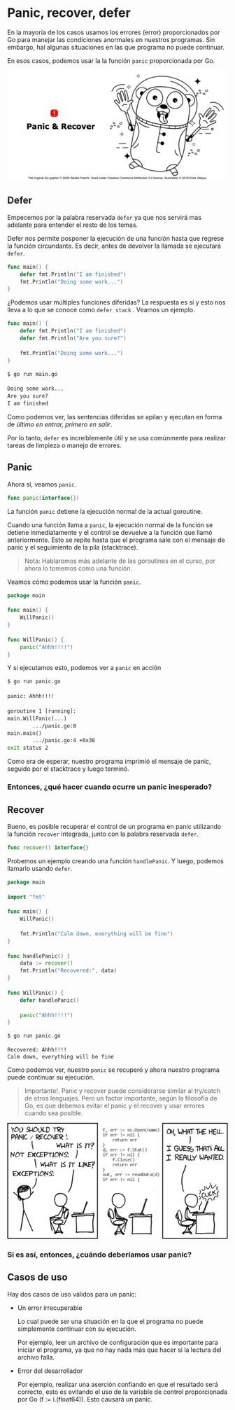 # Panic, recover, defer

En la mayoría de los casos usamos los errores (error) proporcionados por Go para manejar las condiciones anormales en nuestros programas. Sin embargo, hal algunas situaciones en las que programa no puede continuar.

En esos casos, podemos usar la la función `panic` proporcionada por Go.

![panic](/go-training-beginner//modulo-3/1-panic_recover_defer/img/panic.jpeg)

## Defer

Empecemos por la palabra reservada `defer` ya que nos servirá mas adelante para entender el resto de los temas.

Defer nos permite posponer la ejecución de una función hasta que regrese la función circundante. Es decir, antes de devolver la llamada se ejecutará `defer`.

```go
func main() {
	defer fmt.Println("I am finished")
	fmt.Println("Doing some work...")
}
```

¿Podemos usar múltiples funciones diferidas? La respuesta es sí y esto nos lleva a lo que se conoce como `defer stack` . Veamos un ejemplo.

```go
func main() {
	defer fmt.Println("I am finished")
	defer fmt.Println("Are you sure?")

	fmt.Println("Doing some work...")
}
```
```cmd
$ go run main.go

Doing some work...
Are you sure?
I am finished
```

Como podemos ver, las sentencias diferidas se apilan y ejecutan en forma de *último en entrar, primero en salir*.

Por lo tanto, `defer` es increíblemente útil y se usa comúnmente para realizar tareas de limpieza o manejo de errores.

## Panic

Ahora si, veamos `panic`.

```go
func panic(interface{})
```

La función `panic` detiene la ejecución normal de la actual goroutine.

Cuando una función llama a `panic`, la ejecución normal de la función se detiene inmediatamente y el control se devuelve a la función que llamó anteriormente. Esto se repite hasta que el programa sale con el mensaje de panic y el seguimiento de la pila (stacktrace).

>Nota: Hablaremos más adelante de las goroutines en el curso, por ahora lo tomemos como una función.

Veamos cómo podemos usar la función `panic`.

```go
package main

func main() {
	WillPanic()
}

func WillPanic() {
	panic("Ahhh!!!!")
}
```

Y si ejecutamos esto, podemos ver a `panic` en acción

```cmd
$ go run panic.go

panic: Ahhh!!!!

goroutine 1 [running]:
main.WillPanic(...)
        .../panic.go:8
main.main()
        .../panic.go:4 +0x38
exit status 2
```

Como era de esperar, nuestro programa imprimió el mensaje de panic, seguido por el stacktrace y luego terminó.

### Entonces, ¿qué hacer cuando ocurre un panic inesperado?

## Recover

Bueno, es posible recuperar el control de un programa en panic utilizando la función `recover` integrada, junto con la palabra reservada `defer`.

```go
func recover() interface{}
```

Probemos un ejemplo creando una función `handlePanic`. Y luego, podemos llamarlo usando `defer`.

```go
package main

import "fmt"

func main() {
	WillPanic()

	fmt.Println("Calm down, everything will be fine")
}

func handlePanic() {
	data := recover()
	fmt.Println("Recovered:", data)
}

func WillPanic() {
	defer handlePanic()

	panic("Ahhh!!!!")
}
```
```
$ go run panic.go

Recovered: Ahhh!!!!
Calm down, everything will be fine
```

Como podemos ver, nuestro `panic` se recuperó y ahora nuestro programa puede continuar su ejecución.

>Importante!. Panic y recover puede considerarse similar al try/catch de otros lenguajes. Pero un factor importante, según la filosofía de Go, es que debemos evitar el panic y el recover y usar errores cuando sea posible.

![exception](/go-training-beginner/modulo-3/1-panic_recover_defer/img/panic-exce.webp)

### Si es así, entonces, ¿cuándo deberíamos usar panic?

## Casos de uso

Hay dos casos de uso válidos para un panic:

- Un error irrecuperable

    Lo cual puede ser una situación en la que el programa no puede simplemente continuar con su ejecución.

    Por ejemplo, leer un archivo de configuración que es importante para iniciar el programa, ya que no hay nada más que hacer si la lectura del archivo falla.

- Error del desarrollador

    Por ejemplo, realizar una aserción confiando en que el resultado será correcto, esto es evitando el uso de la variable de control proporcionada por Go (f := i.(float64)). Esto causará un panic.
